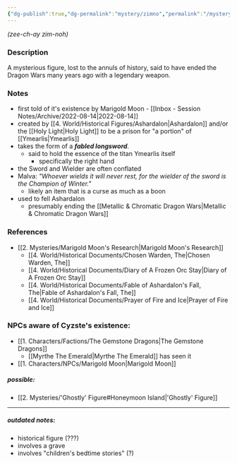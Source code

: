 ```yaml
---
{"dg-publish":true,"dg-permalink":"mystery/zimno","permalink":"/mystery/zimno/","tags":["mystery"]}
---
```


*(zee-ch-ay zim-noh)*

### Description
A mysterious figure, lost to the annuls of history, said to have ended the Dragon Wars many years ago with a legendary weapon.

### Notes
- first told of it's existence by Marigold Moon - [[Inbox - Session Notes/Archive/2022-08-14\|2022-08-14]]
- created by [[4. World/Historical Figures/Ashardalon\|Ashardalon]] and/or the [[Holy Light\|Holy Light]] to be a prison for "a portion" of [[Ymearlis\|Ymearlis]]
- takes the form of a ***fabled longsword***.
	- said to hold the essence of the titan Ymearlis itself
		- specifically the right hand
- the Sword and Wielder are often conflated
- Malva: *"Whoever  wields it will never rest, for the wielder of the sword is the Champion of Winter."*
	- likely an item that is a curse as much as a boon
- used to fell Ashardalon
	- presumably ending the [[Metallic & Chromatic Dragon Wars\|Metallic & Chromatic Dragon Wars]]


### References
- [[2. Mysteries/Marigold Moon's Research\|Marigold Moon's Research]]
	- [[4. World/Historical Documents/Chosen Warden, The\|Chosen Warden, The]]
	- [[4. World/Historical Documents/Diary of A Frozen Orc Stay\|Diary of A Frozen Orc Stay]]
	- [[4. World/Historical Documents/Fable of Ashardalon's Fall, The\|Fable of Ashardalon's Fall, The]]
	- [[4. World/Historical Documents/Prayer of Fire and Ice\|Prayer of Fire and Ice]]


### NPCs aware of Cyzste's existence:
- [[1. Characters/Factions/The Gemstone Dragons\|The Gemstone Dragons]]
	- [[Myrthe The Emerald\|Myrthe The Emerald]] has seen it
- [[1. Characters/NPCs/Marigold Moon\|Marigold Moon]]

##### possible:
- [[2. Mysteries/'Ghostly' Figure#Honeymoon Island\|'Ghostly' Figure]]

---

##### outdated notes:
- historical figure (???)
- involves a grave
- involves "children's bedtime stories" (?)
